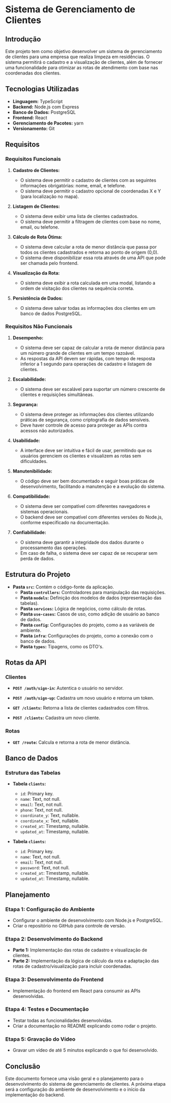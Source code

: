 
# Sistema de Gerenciamento de Clientes

## Introdução
Este projeto tem como objetivo desenvolver um sistema de gerenciamento de clientes para uma empresa que realiza limpeza em residências. O sistema permitirá o cadastro e a visualização de clientes, além de fornecer uma funcionalidade para otimizar as rotas de atendimento com base nas coordenadas dos clientes.

## Tecnologias Utilizadas
- **Linguagem:** TypeScript
- **Backend:** Node.js com Express
- **Banco de Dados:** PostgreSQL
- **Frontend:** React 
- **Gerenciamento de Pacotes:** yarn
- **Versionamento:** Git

## Requisitos

### Requisitos Funcionais

1. **Cadastro de Clientes:**
   - O sistema deve permitir o cadastro de clientes com as seguintes informações obrigatórias: nome, email, e telefone.
   - O sistema deve permitir o cadastro opcional de coordenadas X e Y (para localização no mapa).

2. **Listagem de Clientes:**
   - O sistema deve exibir uma lista de clientes cadastrados.
   - O sistema deve permitir a filtragem de clientes com base no nome, email, ou telefone.

3. **Cálculo de Rota Ótima:**
   - O sistema deve calcular a rota de menor distância que passa por todos os clientes cadastrados e retorna ao ponto de origem (0,0).
   - O sistema deve disponibilizar essa rota através de uma API que pode ser chamada pelo frontend.

4. **Visualização da Rota:**
   - O sistema deve exibir a rota calculada em uma modal, listando a ordem de visitação dos clientes na sequência correta.

5. **Persistência de Dados:**
   - O sistema deve salvar todas as informações dos clientes em um banco de dados PostgreSQL.

### Requisitos Não Funcionais

1. **Desempenho:**
   - O sistema deve ser capaz de calcular a rota de menor distância para um número grande de clientes em um tempo razoável.
   - As respostas da API devem ser rápidas, com tempo de resposta inferior a 1 segundo para operações de cadastro e listagem de clientes.

2. **Escalabilidade:**
   - O sistema deve ser escalável para suportar um número crescente de clientes e requisições simultâneas.

3. **Segurança:**
   - O sistema deve proteger as informações dos clientes utilizando práticas de segurança, como criptografia de dados sensíveis.
   - Deve haver controle de acesso para proteger as APIs contra acessos não autorizados.

4. **Usabilidade:**
   - A interface deve ser intuitiva e fácil de usar, permitindo que os usuários gerenciem os clientes e visualizem as rotas sem dificuldades.

5. **Manutenibilidade:**
   - O código deve ser bem documentado e seguir boas práticas de desenvolvimento, facilitando a manutenção e a evolução do sistema.

6. **Compatibilidade:**
   - O sistema deve ser compatível com diferentes navegadores e sistemas operacionais.
   - O backend deve ser compatível com diferentes versões do Node.js, conforme especificado na documentação.

7. **Confiabilidade:**
   - O sistema deve garantir a integridade dos dados durante o processamento das operações.
   - Em caso de falha, o sistema deve ser capaz de se recuperar sem perda de dados.

## Estrutura do Projeto
- **Pasta `src`:** Contém o código-fonte da aplicação.
  - **Pasta `controllers`:** Controladores para manipulação das requisições.
  - **Pasta `models`:** Definição dos modelos de dados (representação das tabelas).
  - **Pasta `services`:** Lógica de negócios, como cálculo de rotas.
  - **Pasta `use-cases`:** Casos de uso, como adição de usuário ao banco de dados.
  - **Pasta `config`:** Configurações do projeto, como a as variáveis de ambiente.
   - **Pasta `infra`:** Configurações do projeto, como a conexão com o banco de dados.
   - **Pasta `types`:** Tipagens, como os DTO's.

## Rotas da API
### Clientes
- **`POST /auth/sign-in`:** Autentica o usuário no servidor.
- **`POST /auth/sign-up`:** Cadastra um novo usuário e retorna um token.

- **`GET /clients`:** Retorna a lista de clientes cadastrados com filtros.
- **`POST /clients`:** Cadastra um novo cliente.

### Rotas
- **`GET /route`:** Calcula e retorna a rota de menor distância.

## Banco de Dados
### Estrutura das Tabelas
- **Tabela `clients`:**
  - `id`: Primary key.
  - `name`: Text, not null.
  - `email`: Text, not null.
  - `phone`: Text, not null.
  - `coordinate_y`: Text, nullable.
  - `coordinate_x`: Text, nullable.
  - `created_at`: Timestamp, nullable.
  - `updated_at`: Timestamp, nullable.

- **Tabela `clients`:**
  - `id`: Primary key.
  - `name`: Text, not null.
  - `email`: Text, not null.
  - `password`: Text, not null.
  - `created_at`: Timestamp, nullable.
  - `updated_at`: Timestamp, nullable.

## Planejamento
### Etapa 1: Configuração do Ambiente
- Configurar o ambiente de desenvolvimento com Node.js e PostgreSQL.
- Criar o repositório no GitHub para controle de versão.

### Etapa 2: Desenvolvimento do Backend
- **Parte 1:** Implementação das rotas de cadastro e visualização de clientes.
- **Parte 2:** Implementação da lógica de cálculo da rota e adaptação das rotas de cadastro/visualização para incluir coordenadas.

### Etapa 3: Desenvolvimento do Frontend
- Implementação do frontend em React para consumir as APIs desenvolvidas.

### Etapa 4: Testes e Documentação
- Testar todas as funcionalidades desenvolvidas.
- Criar a documentação no README explicando como rodar o projeto.

### Etapa 5: Gravação do Vídeo
- Gravar um vídeo de até 5 minutos explicando o que foi desenvolvido.

## Conclusão
Este documento fornece uma visão geral e o planejamento para o desenvolvimento do sistema de gerenciamento de clientes. A próxima etapa será a configuração do ambiente de desenvolvimento e o início da implementação do backend.
